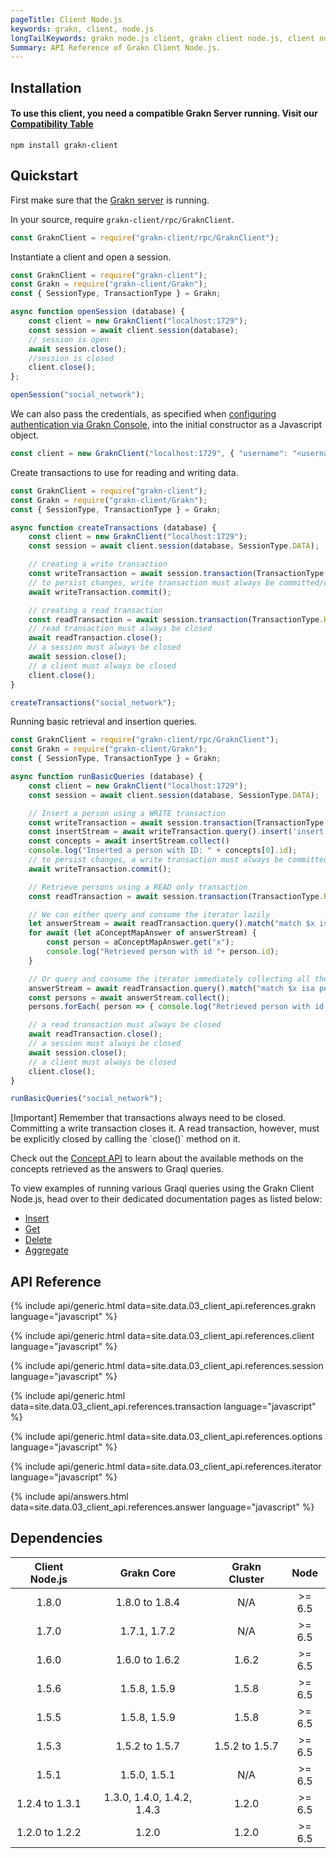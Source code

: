 ```yaml
---
pageTitle: Client Node.js
keywords: grakn, client, node.js
longTailKeywords: grakn node.js client, grakn client node.js, client node.js, python node.js
Summary: API Reference of Grakn Client Node.js.
---
```


## Installation

#### To use this client, you need a compatible Grakn Server running. Visit our [Compatibility Table](#dependencies)


```
npm install grakn-client
```

## Quickstart
First make sure that the [Grakn server](/docs/running-grakn/install-and-run#start-the-grakn-server) is running.

In your source, require `grakn-client/rpc/GraknClient`.

<!-- test-example socialNetworkNodejsClientA.js -->
```javascript
const GraknClient = require("grakn-client/rpc/GraknClient");
```

Instantiate a client and open a session.

<!-- test-example socialNetworkNodejsClientB.js -->
```javascript
const GraknClient = require("grakn-client");
const Grakn = require("grakn-client/Grakn");
const { SessionType, TransactionType } = Grakn;

async function openSession (database) {
	const client = new GraknClient("localhost:1729");
	const session = await client.session(database);
	// session is open
	await session.close();
	//session is closed
	client.close();
};

openSession("social_network");
```

We can also pass the credentials, as specified when [configuring authentication via Grakn Console](../06-management/02-users.md), into the initial constructor as a Javascript object.

<!-- test-ignore -->
```javascript
const client = new GraknClient("localhost:1729", { "username": "<username>", "password": "<password>" });
```

Create transactions to use for reading and writing data.

<!-- test-example socialNetworkNodejsClientC.js -->
```javascript
const GraknClient = require("grakn-client");
const Grakn = require("grakn-client/Grakn");
const { SessionType, TransactionType } = Grakn;

async function createTransactions (database) {
	const client = new GraknClient("localhost:1729");
	const session = await client.session(database, SessionType.DATA);

	// creating a write transaction
	const writeTransaction = await session.transaction(TransactionType.WRITE); // write transaction is open
	// to persist changes, write transaction must always be committed/closed
	await writeTransaction.commit();

	// creating a read transaction
	const readTransaction = await session.transaction(TransactionType.READ); // read transaction is open
	// read transaction must always be closed
	await readTransaction.close();
	// a session must always be closed
	await session.close();
	// a client must always be closed
	client.close();
}

createTransactions("social_network");
```

Running basic retrieval and insertion queries.

<!-- test-example socialNetworkNodejsClientD.js -->
```javascript
const GraknClient = require("grakn-client/rpc/GraknClient");
const Grakn = require("grakn-client/Grakn");
const { SessionType, TransactionType } = Grakn;

async function runBasicQueries (database) {
	const client = new GraknClient("localhost:1729");
	const session = await client.session(database, SessionType.DATA);

	// Insert a person using a WRITE transaction
	const writeTransaction = await session.transaction(TransactionType.WRITE);
	const insertStream = await writeTransaction.query().insert('insert $x isa person, has email "x@email.com";');
	const concepts = await insertStream.collect()
	console.log("Inserted a person with ID: " + concepts[0].id);
	// to persist changes, a write transaction must always be committed (closed)
	await writeTransaction.commit();

	// Retrieve persons using a READ only transaction
	const readTransaction = await session.transaction(TransactionType.READ)

	// We can either query and consume the iterator lazily
	let answerStream = await readTransaction.query().match("match $x isa person; get $x; limit 10;");
	for await (let aConceptMapAnswer of answerStream) {
		const person = aConceptMapAnswer.get("x");
		console.log("Retrieved person with id "+ person.id);
	}

	// Or query and consume the iterator immediately collecting all the results
	answerStream = await readTransaction.query().match("match $x isa person; get $x; limit 10;");
	const persons = await answerStream.collect();
	persons.forEach( person => { console.log("Retrieved person with id "+ person.id) });

	// a read transaction must always be closed
	await readTransaction.close();
	// a session must always be closed
	await session.close();
	// a client must always be closed
	client.close();
}

runBasicQueries("social_network");
```

<div class="note">
[Important]
Remember that transactions always need to be closed. Committing a write transaction closes it. A read transaction, however, must be explicitly closed by calling the `close()` method on it.
</div>

Check out the [Concept API](../04-concept-api/00-overview.md) to learn about the available methods on the concepts retrieved as the answers to Graql queries.

To view examples of running various Graql queries using the Grakn Client Node.js, head over to their dedicated documentation pages as listed below:
- [Insert](../11-query/03-insert-query.md)
- [Get](../11-query/02-get-query.md)
- [Delete](../11-query/04-delete-query.md)
- [Aggregate](../11-query/06-aggregate-query.md)

## API Reference

{% include api/generic.html data=site.data.03_client_api.references.grakn language="javascript" %}

{% include api/generic.html data=site.data.03_client_api.references.client language="javascript" %}

{% include api/generic.html data=site.data.03_client_api.references.session language="javascript" %}

{% include api/generic.html data=site.data.03_client_api.references.transaction language="javascript" %}

{% include api/generic.html data=site.data.03_client_api.references.options language="javascript" %}

{% include api/generic.html data=site.data.03_client_api.references.iterator language="javascript" %}

{% include api/answers.html data=site.data.03_client_api.references.answer language="javascript" %}


## Dependencies

| Client Node.js | Grakn Core                  | Grakn Cluster     |  Node  |
| :------------: | :-------------------------: | :------------: | :----: |
| 1.8.0          | 1.8.0 to 1.8.4              | N/A            | >= 6.5 |
| 1.7.0          | 1.7.1, 1.7.2                | N/A            | >= 6.5 |
| 1.6.0          | 1.6.0 to 1.6.2              | 1.6.2          | >= 6.5 |
| 1.5.6          | 1.5.8, 1.5.9                | 1.5.8          | >= 6.5 |
| 1.5.5          | 1.5.8, 1.5.9                | 1.5.8          | >= 6.5 |
| 1.5.3          | 1.5.2 to 1.5.7              | 1.5.2 to 1.5.7 | >= 6.5 |
| 1.5.1          | 1.5.0, 1.5.1                | N/A            | >= 6.5 |
| 1.2.4 to 1.3.1 | 1.3.0, 1.4.0, 1.4.2, 1.4.3  | 1.2.0          | >= 6.5 |
| 1.2.0 to 1.2.2 | 1.2.0                       | 1.2.0          | >= 6.5 |

